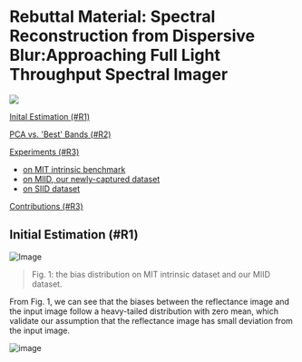 # Rebuttal Material: Spectral Reconstruction from Dispersive Blur:Approaching Full Light Throughput Spectral Imager

<img src="http://chart.googleapis.com/chart?cht=tx&chl=\ x=\frac{-b\pm\sqrt{b^2-4ac}}{2a}" style="border:none;">


[Inital Estimation (#R1)](#init)

[PCA vs. 'Best' Bands (#R2)](#lr)

[Experiments (#R3)](#mit)
* [on MIT intrinsic benchmark](#mit)
* [on MIID, our newly-captured dataset](#miid)
* [on SIID dataset](#siid)

[Contributions (#R3)](#contri)

## <span id="init">Initial Estimation (#R1)</span>
![Image](https://farm5.staticflickr.com/4721/26045732858_1133701b2c_b.jpg)
> Fig. 1: the bias distribution on MIT intrinsic dataset and our MIID dataset.

From Fig. 1, we can see that the biases between the reflectance image and the input image follow a heavy-tailed distribution with zero mean, which validate our assumption that the reflectance image has small deviation from the input image.




![image](https://github.com/fjdksfj/fjdksfj.github.io/blob/master/fig7_ver1.png)
